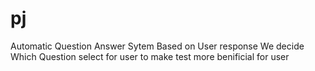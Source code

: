 # pj
Automatic Question Answer Sytem Based on User response We decide Which Question select for user to make test more benificial for user

